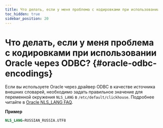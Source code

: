 ```yaml
---
title: Что делать, если у меня проблема с кодировками при использовании Oracle через ODBC?
toc_hidden: true
sidebar_position: 20
---
```


# Что делать, если у меня проблема с кодировками при использовании Oracle через ODBC? {#oracle-odbc-encodings}

Если вы используете Oracle через драйвер ODBC в качестве источника внешних словарей, необходимо задать правильное значение для переменной окружения `NLS_LANG` в `/etc/default/clickhouse`. Подробнее читайте в [Oracle NLS_LANG FAQ](https://www.oracle.com/technetwork/products/globalization/nls-lang-099431.html).

**Пример**

``` sql
NLS_LANG=RUSSIAN_RUSSIA.UTF8
```